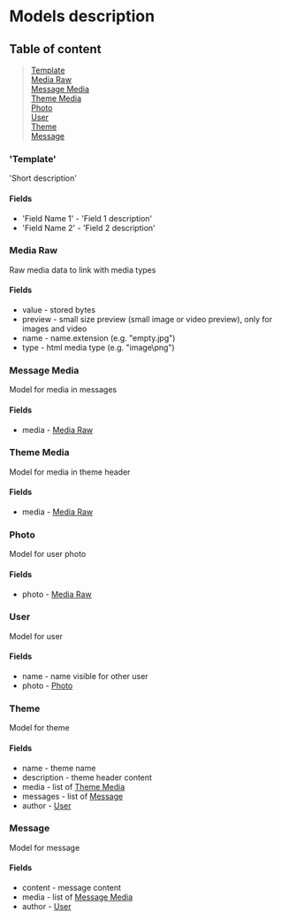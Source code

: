 # Models description

## Table of content
> [Template](#template)\
> [Media Raw](#media-raw)\
> [Message Media](#message-media)\
> [Theme Media](#theme-media)\
> [Photo](#photo)\
> [User](#user)\
> [Theme](#theme)\
> [Message](#message)

### 'Template'
'Short description'
#### Fields 
- 'Field Name 1' - 'Field 1 description'
- 'Field Name 2' - 'Field 2 description'

### Media Raw
Raw media data to link with media types
#### Fields
- value - stored bytes
- preview - small size preview (small image or video preview), only for images and video
- name - name.extension (e.g. "empty.jpg")
- type - html media type (e.g. "image\png")

### Message Media
Model for media in messages
#### Fields
- media - [Media Raw](#media-raw)  

### Theme Media
Model for media in theme header
#### Fields
- media - [Media Raw](#media-raw)

### Photo
Model for user photo
#### Fields
- photo - [Media Raw](#media-raw) 

### User
Model for user
#### Fields
- name - name visible for other user
- photo - [Photo](#photo) 

### Theme
Model for theme
#### Fields
- name - theme name
- description - theme header content
- media - list of [Theme Media](#theme-media)
- messages - list of [Message](#message) 
- author - [User](#user)

### Message
Model for message
#### Fields
- content - message content
- media - list of [Message Media](#message-media) 
- author - [User](#user)
